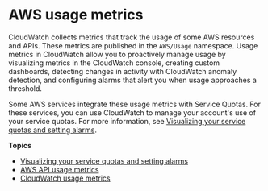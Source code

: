 # AWS usage metrics<a name="CloudWatch-Service-Quota-Integration"></a>

CloudWatch collects metrics that track the usage of some AWS resources and APIs\. These metrics are published in the `AWS/Usage` namespace\. Usage metrics in CloudWatch allow you to proactively manage usage by visualizing metrics in the CloudWatch console, creating custom dashboards, detecting changes in activity with CloudWatch anomaly detection, and configuring alarms that alert you when usage approaches a threshold\.

Some AWS services integrate these usage metrics with Service Quotas\. For these services, you can use CloudWatch to manage your account's use of your service quotas\. For more information, see [Visualizing your service quotas and setting alarms](CloudWatch-Quotas-Visualize-Alarms.md)\.

**Topics**
+ [Visualizing your service quotas and setting alarms](CloudWatch-Quotas-Visualize-Alarms.md)
+ [AWS API usage metrics](AWS-API-Usage-Metrics.md)
+ [CloudWatch usage metrics](CloudWatch-Usage-Metrics.md)
